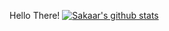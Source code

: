 <!--
**19Doors/19Doors** is a ✨ _special_ ✨ repository because its `README.md` (this file) appears on your GitHub profile.

Here are some ideas to get you started:

- 🔭 I’m currently working on ...
- 🌱 I’m currently learning ...
- 👯 I’m looking to collaborate on ...
- 🤔 I’m looking for help with ...
- 💬 Ask me about ...
- 📫 How to reach me: ...
- 😄 Pronouns: ...
- ⚡ Fun fact: ...
-->

Hello There!
[![Sakaar's github stats](https://github-readme-stats.vercel.app/api?username=19Doors&count_private=true&show_icons=true&theme=radical&hide_rank=false)](https://github.com/anuraghazra/github-readme-stats)
